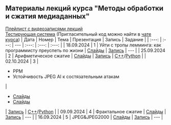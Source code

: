 ## Материалы лекций курса "Методы обработки и сжатия медиаданных"

[Плейлист с видеозаписями лекций](https://www.youtube.com/playlist?list=PLhe7c-LCgl4IgY0a3RPwCt-YwL-dPxLvb)
\
[Тестирующая система](https://fall.cv-gml.ru) (Пригласительный код можно найти в [чате курса](https://t.me/vgcourse2024))
| Дата | Номер | Тема | Презентация | Запись | Задание |
| :---: | :---: | --- | :---: | :---: | :---: |
| 18.09.2024 | 1 | Уйти с тропы лемминга: как программисту преуспеть по жизни | [Слайды](https://github.com/Video-Group-Courses/autumn-bachelor-course/blob/2024-2025/01-lecture/%D0%A3%D0%B9%D1%82%D0%B8%20%D1%81%20%D1%82%D1%80%D0%BE%D0%BF%D1%8B%20%D0%BB%D0%B5%D0%BC%D0%BC%D0%B8%D0%BD%D0%B3%D0%B0.%20%D0%9A%D0%B0%D0%BA%20%D0%BF%D1%80%D0%BE%D0%B3%D1%80%D0%B0%D0%BC%D0%BC%D0%B8%D1%81%D1%82%D1%83%20%D0%BF%D1%80%D0%B5%D1%83%D1%81%D0%BF%D0%B5%D1%82%D1%8C%20%D0%BF%D0%BE%20%D0%B6%D0%B8%D0%B7%D0%BD%D0%B8.pptx) | [Запись](https://www.youtube.com/watch?v=iCqhN6FnuQQ&t=1s&pp=ygUY0LXQttC40Log0LIg0LzQsNGC0LDQvdC1) | --- |
| 25.09.2024 | 2 | Арифметическое сжатие | [Слайды](https://github.com/Video-Group-Courses/autumn-bachelor-course/blob/2024-2025/02-lecture/%D0%90%D1%80%D0%B8%D1%84%D0%BC%D0%B5%D1%82%D0%B8%D1%87%D0%B5%D1%81%D0%BA%D0%BE%D0%B5%20%D1%81%D0%B6%D0%B0%D1%82%D0%B8%D0%B5.pptx) | [Запись](https://www.youtube.com/watch?v=Cmoc3pTGNJ0&list=PLhe7c-LCgl4IgY0a3RPwCt-YwL-dPxLvb&index=3) | [C++](https://fall.cv-gml.ru/course/53/task/2)/[Python](https://fall.cv-gml.ru/course/53/task/3) |
| 02.10.2024 | 3 | <ul><li>PPM</li><li>Устойчивость JPEG AI к состязательным атакам</li></uL> | <ul><li>[Слайды](https://github.com/Video-Group-Courses/autumn-bachelor-course/blob/2024-2025/03-lecture/%D0%90%D1%80%D0%B8%D1%84%D0%BC%D0%B5%D1%82%D0%B8%D1%87%D0%B5%D1%81%D0%BA%D0%BE%D0%B5%20%D1%81%D0%B6%D0%B0%D1%82%D0%B8%D0%B5%20PPM.pptx)</li><li>[Слайды](https://github.com/Video-Group-Courses/autumn-bachelor-course/blob/2024-2025/03-lecture/%D0%9D%D0%BE%D0%B2%D1%8B%D0%B5%20%D1%81%D1%82%D0%B0%D0%BD%D0%B4%D0%B0%D1%80%D1%82%D1%8B%20%D1%81%D0%B6%D0%B0%D1%82%D0%B8%D1%8F%20%D0%B8%20%D1%83%D1%81%D1%82%D0%BE%D0%B9%D1%87%D0%B8%D0%B2%D0%BE%D1%81%D1%82%D1%8C%20JPEG%20AI%20%D0%BA%20%D1%81%D0%BE%D1%81%D1%82%D1%8F%D0%B7%D0%B0%D1%82%D0%B5%D0%BB%D1%8C%D0%BD%D1%8B%D0%BC%20%D0%B0%D1%82%D0%B0%D0%BA%D0%B0%D0%BC.pdf)</li></uL> | [Запись](https://www.youtube.com/watch?v=opWaipr6uNE&list=PLhe7c-LCgl4IgY0a3RPwCt-YwL-dPxLvb&index=2) | [C++](https://fall.cv-gml.ru/course/53/task/4)/[Python](https://fall.cv-gml.ru/course/53/task/5) |
| 09.09.2024 | 4 | Фрактальное сжатие | [Слайды](https://github.com/Video-Group-Courses/autumn-bachelor-course/tree/2024-2025/04-lecture) | [Запись](https://www.youtube.com/watch?v=9awNYpCAg84&list=PLhe7c-LCgl4IgY0a3RPwCt-YwL-dPxLvb&index=1) | --- |
| 16.09.2024 | 5 | JPEG&JPEG2000 | [Слайды](https://github.com/Video-Group-Courses/autumn-bachelor-course/tree/2024-2025/05-lecture) | [Запись](https://www.youtube.com/watch?v=rIC3IvpJTd4&list=PLhe7c-LCgl4IgY0a3RPwCt-YwL-dPxLvb&index=1) | --- |

